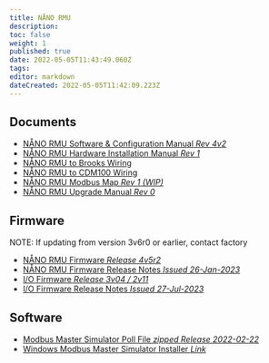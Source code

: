 ```yaml
---
title: NÅNO RMU
description: 
toc: false
weight: 1
published: true
date: 2022-05-05T11:43:49.060Z
tags: 
editor: markdown
dateCreated: 2022-05-05T11:42:09.223Z
---
```


## Documents
- [NÅNO RMU Software & Configuration Manual *Rev 4v2*](/rmu/nano/P572-RMU_Software_and_Configuration_Manual_R4_2.pdf)
- [NÅNO RMU Hardware Installation Manual *Rev 1*](/rmu/nano/Nano-RTU_Technical_Installation_Manual_15Nov2019-(Letter).pdf)
- [NÅNO RMU to Brooks Wiring](/rmu/nano/Brooks_to_RMU_Wiring.pdf)
- [NÅNO RMU to CDM100 Wiring](/rmu/nano/CDM100_Connections.pdf)
- [NÅNO RMU Modbus Map *Rev 1 (WIP)*](/rmu/nano/P572_Modbus_Address_Map_Manual-Rev1_WIP.pdf)
- [NÅNO RMU Upgrade Manual *Rev 0*](/rmu/nano/RMU_Upgrade_Manual.pdf)

## Firmware
NOTE: If updating from version 3v6r0 or earlier, contact factory
- [NÅNO RMU Firmware *Release 4v5r2*](/rmu/nano/P572_Newflow_RMU_LCD_4v5r2.hex)
- [NÅNO RMU Firmware Release Notes *Issued 26-Jan-2023*](/rmu/nano/P572_ChangeLog_2023-01-26.pdf)
- [I/O Firmware *Release 3v04 / 2v11*](/rmu/nano/firmware/IO_3v04_2v11_RTU2.rbf)
- [I/O Firmware Release Notes *Issued 27-Jul-2023*](/nano/firmware/IO_Firmware_ChangeLog_2023-07-27.pdf)

## Software
- [Modbus Master Simulator Poll File *zipped* *Release 2022-02-22*](/rmu/nano/P572_Modbus_Poll_File_22Feb2022.zip)
- [Windows Modbus Master Simulator Installer *Link*](/nano/software#modbus-master-simulator)

